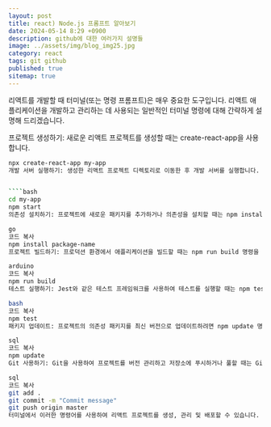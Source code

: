 ```yaml
---
layout: post
title: react) Node.js 프롬프트 알아보기
date: 2024-05-14 8:29 +0900
description: github에 대한 여러가지 설명들
image: ../assets/img/blog_img25.jpg
category: react
tags: git github
published: true
sitemap: true
---
```


리액트를 개발할 때 터미널(또는 명령 프롬프트)은 매우 중요한 도구입니다. 리액트 애플리케이션을 개발하고 관리하는 데 사용되는 일반적인 터미널 명령에 대해 간략하게 설명해 드리겠습니다.

프로젝트 생성하기: 새로운 리액트 프로젝트를 생성할 때는 create-react-app을 사용합니다.

````bash
npx create-react-app my-app
개발 서버 실행하기: 생성한 리액트 프로젝트 디렉토리로 이동한 후 개발 서버를 실행합니다. 이는 소스 코드를 수정할 때마다 자동으로 다시 빌드되고 브라우저에 반영됩니다.


````bash
cd my-app
npm start
의존성 설치하기: 프로젝트에 새로운 패키지를 추가하거나 의존성을 설치할 때는 npm install 명령을 사용합니다.

go
코드 복사
npm install package-name
프로젝트 빌드하기: 프로덕션 환경에서 애플리케이션을 빌드할 때는 npm run build 명령을 사용합니다.

arduino
코드 복사
npm run build
테스트 실행하기: Jest와 같은 테스트 프레임워크를 사용하여 테스트를 실행할 때는 npm test 명령을 사용합니다.

bash
코드 복사
npm test
패키지 업데이트: 프로젝트의 의존성 패키지를 최신 버전으로 업데이트하려면 npm update 명령을 사용합니다.

sql
코드 복사
npm update
Git 사용하기: Git을 사용하여 프로젝트를 버전 관리하고 저장소에 푸시하거나 풀할 때는 Git 명령어를 사용합니다.

sql
코드 복사
git add .
git commit -m "Commit message"
git push origin master
터미널에서 이러한 명령어를 사용하여 리액트 프로젝트를 생성, 관리 및 배포할 수 있습니다. 이러한 기본 명령어 외에도 여러 유용한 명령어와 도구가 있으니, 필요에 따라 추가적으로 학습하시면 됩니다.

